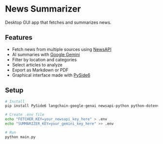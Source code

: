 # News Summarizer

Desktop GUI app that fetches and summarizes news.

## Features

- Fetch news from multiple sources using [NewsAPI](https://newsapi.org)
- AI summaries with [Google Gemini](aistudio.google.com)
- Filter by location and categories
- Select articles to analyze
- Export as Markdown or PDF
- Graphical interface made with [PySide6](pypi.org/project/PySide6/)

## Setup

```bash
# Install
pip install PySide6 langchain-google-genai newsapi-python python-dotenv

# Create .env file
echo "FETCHER_KEY=your_newsapi_key_here" > .env
echo "SUMMARIZER_KEY=your_gemini_key_here" >> .env

# Run
python main.py
